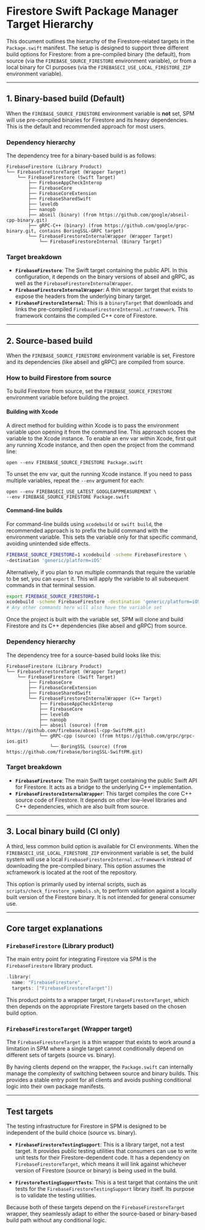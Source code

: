 # Firestore Swift Package Manager Target Hierarchy

This document outlines the hierarchy of the Firestore-related targets in the
`Package.swift` manifest. The setup is designed to support three different
build options for Firestore: from a pre-compiled binary (the default), from
source (via the `FIREBASE_SOURCE_FIRESTORE` environment variable), or from a
local binary for CI purposes (via the `FIREBASECI_USE_LOCAL_FIRESTORE_ZIP`
environment variable).

---

## 1. Binary-based build (Default)

When the `FIREBASE_SOURCE_FIRESTORE` environment variable is **not** set, SPM
will use pre-compiled binaries for Firestore and its heavy dependencies. This
is the default and recommended approach for most users.

### Dependency hierarchy

The dependency tree for a binary-based build is as follows:

```
FirebaseFirestore (Library Product)
└── FirebaseFirestoreTarget (Wrapper Target)
    └── FirebaseFirestore (Swift Target)
        ├── FirebaseAppCheckInterop
        ├── FirebaseCore
        ├── FirebaseCoreExtension
        ├── FirebaseSharedSwift
        ├── leveldb
        ├── nanopb
        ├── abseil (binary) (from https://github.com/google/abseil-cpp-binary.git)
        ├── gRPC-C++ (binary) (from https://github.com/google/grpc-binary.git, contains BoringSSL-GRPC target)
        └── FirebaseFirestoreInternalWrapper (Wrapper Target)
            └── FirebaseFirestoreInternal (Binary Target)
```

### Target breakdown

*   **`FirebaseFirestore`**: The Swift target containing the public API. In this
    configuration, it depends on the binary versions of abseil and gRPC, as
    well as the `FirebaseFirestoreInternalWrapper`.
*   **`FirebaseFirestoreInternalWrapper`**: A thin wrapper target that exists to
    expose the headers from the underlying binary target.
*   **`FirebaseFirestoreInternal`**: This is a `binaryTarget` that downloads and
    links the pre-compiled `FirebaseFirestoreInternal.xcframework`. This
    framework contains the compiled C++ core of Firestore.

---

## 2. Source-based build

When the `FIREBASE_SOURCE_FIRESTORE` environment variable is set, Firestore and
its dependencies (like abseil and gRPC) are compiled from source.

### How to build Firestore from source

To build Firestore from source, set the `FIREBASE_SOURCE_FIRESTORE` environment
variable before building the project.

#### Building with Xcode

A direct method for building within Xcode is to pass the environment variable
upon opening it from the command line. This approach scopes the variable to the
Xcode instance. To enable an env var within Xcode, first quit any running Xcode
instance, and then open the project from the command line:

```console
open --env FIREBASE_SOURCE_FIRESTORE Package.swift
```

To unset the env var, quit the running Xcode instance. If you need to pass
multiple variables, repeat the `--env` argument for each:
```console
open --env FIREBASECI_USE_LATEST_GOOGLEAPPMEASUREMENT \
--env FIREBASE_SOURCE_FIRESTORE Package.swift
```

#### Command-line builds

For command-line builds using `xcodebuild` or `swift build`, the recommended
approach is to prefix the build command with the environment variable. This sets
the variable only for that specific command, avoiding unintended side effects.

```bash
FIREBASE_SOURCE_FIRESTORE=1 xcodebuild -scheme FirebaseFirestore \
-destination 'generic/platform=iOS'
```

Alternatively, if you plan to run multiple commands that require the variable
to be set, you can `export` it. This will apply the variable to all subsequent
commands in that terminal session.

```bash
export FIREBASE_SOURCE_FIRESTORE=1
xcodebuild -scheme FirebaseFirestore -destination 'generic/platform=iOS'
# Any other commands here will also have the variable set
```

Once the project is built with the variable set, SPM will clone and build
Firestore and its C++ dependencies (like abseil and gRPC) from source.

### Dependency hierarchy

The dependency tree for a source-based build looks like this:

```
FirebaseFirestore (Library Product)
└── FirebaseFirestoreTarget (Wrapper Target)
    └── FirebaseFirestore (Swift Target)
        ├── FirebaseCore
        ├── FirebaseCoreExtension
        ├── FirebaseSharedSwift
        └── FirebaseFirestoreInternalWrapper (C++ Target)
            ├── FirebaseAppCheckInterop
            ├── FirebaseCore
            ├── leveldb
            ├── nanopb
            ├── abseil (source) (from https://github.com/firebase/abseil-cpp-SwiftPM.git)
            └── gRPC-cpp (source) (from https://github.com/grpc/grpc-ios.git)
                └── BoringSSL (source) (from https://github.com/firebase/boringSSL-SwiftPM.git)
```

### Target breakdown

*   **`FirebaseFirestore`**: The main Swift target containing the public Swift
    API for Firestore. It acts as a bridge to the underlying C++
    implementation.
*   **`FirebaseFirestoreInternalWrapper`**: This target compiles the core C++
    source code of Firestore. It depends on other low-level libraries and C++
    dependencies, which are also built from source.

---

## 3. Local binary build (CI only)

A third, less common build option is available for CI environments. When the
`FIREBASECI_USE_LOCAL_FIRESTORE_ZIP` environment variable is set, the build
system will use a local `FirebaseFirestoreInternal.xcframework` instead of
downloading the pre-compiled binary. This option assumes the xcframework is
located at the root of the repository.

This option is primarily used by internal scripts, such as
`scripts/check_firestore_symbols.sh`, to perform validation against a locally
built version of the Firestore binary. It is not intended for general consumer
use.

---

## Core target explanations

### `FirebaseFirestore` (Library product)

The main entry point for integrating Firestore via SPM is the
`FirebaseFirestore` library product.

```swift
.library(
  name: "FirebaseFirestore",
  targets: ["FirebaseFirestoreTarget"])
```

This product points to a wrapper target, `FirebaseFirestoreTarget`, which then
depends on the appropriate Firestore targets based on the chosen build option.

### `FirebaseFirestoreTarget` (Wrapper target)

The `FirebaseFirestoreTarget` is a thin wrapper that exists to work around a
limitation in SPM where a single target cannot conditionally depend on
different sets of targets (source vs. binary).

By having clients depend on the wrapper, the `Package.swift` can internally
manage the complexity of switching between source and binary builds. This
provides a stable entry point for all clients and avoids pushing conditional
logic into their own package manifests.

---

## Test targets

The testing infrastructure for Firestore in SPM is designed to be independent
of the build choice (source vs. binary).

*   **`FirebaseFirestoreTestingSupport`**: This is a library target, not a test
    target. It provides public testing utilities that consumers can use to
    write unit tests for their Firestore-dependent code. It has a dependency on
    `FirebaseFirestoreTarget`, which means it will link against whichever
    version of Firestore (source or binary) is being used in the build.

*   **`FirestoreTestingSupportTests`**: This is a test target that contains the
    unit tests for the `FirebaseFirestoreTestingSupport` library itself. Its
    purpose is to validate the testing utilities.

Because both of these targets depend on the `FirebaseFirestoreTarget` wrapper,
they seamlessly adapt to either the source-based or binary-based build path
without any conditional logic.
